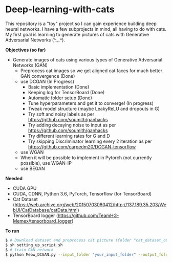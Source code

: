 # Deep-learning-with-cats

This repository is a "toy" project so I can gain experience building deep neural networks. I have a few subprojects in mind, all having to do with cats. My first goal is learning to generate pictures of cats with Generative Adversarial Networks (^._.^). 

**Objectives (so far)**
* Generate images of cats using various types of Generative Adversarial Networks (GAN)
  * Preprocess cat images so we get aligned cat faces for much better GAN convergence (Done)
  * use DCGAN (In Progress)
    * Basic implementation (Done)
    * Keeping log for TensorBoard (Done)
    * Automatic folder setup (Done)
    * Tune hyperparameters and get it to converge! (In progress)
    * Tweak model structure (maybe LeakyReLU and dropouts in G)
    * Try soft and noisy labels as per https://github.com/soumith/ganhacks
    * Try adding decaying noise to input as per https://github.com/soumith/ganhacks
    * Try different learning rates for G and D
    * Try skipping Discriminator learning every 2 iteration as per https://github.com/carpedm20/DCGAN-tensorflow
  * use WGAN
  * When it will be possible to implement in Pytorch (not currently possible), use WGAN-IP
  * use BEGAN

**Needed**

* CUDA GPU
* CUDA, CDNN, Python 3.6, PyTorch, Tensorflow (for TensorBoard)
* Cat Dataset (https://web.archive.org/web/20150703060412/http://137.189.35.203/WebUI/CatDatabase/catData.html)
* TensorBoard logger (https://github.com/TeamHG-Memex/tensorboard_logger)

**To run**
```bash
$ # Download dataset and preprocess cat picture (folder "cat_dataset_output" will now contain the cropped images)
$ sh setting_up_script.sh
$ # train GAN network
$ python Meow_DCGAN.py --input_folder "your_input_folder" --output_folder "your_output_folder"
```
